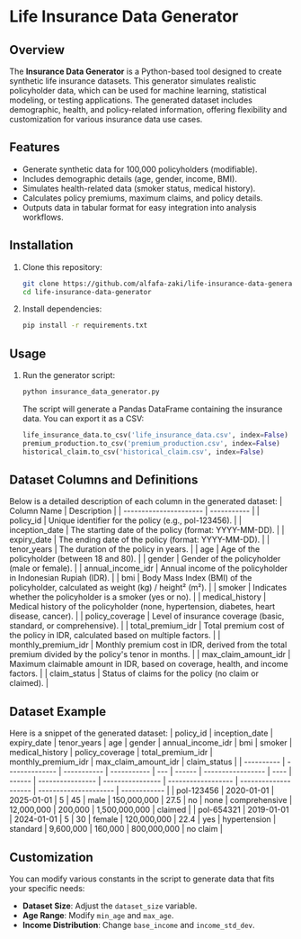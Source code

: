 # Life Insurance Data Generator

## Overview
The **Insurance Data Generator** is a Python-based tool designed to create synthetic life insurance datasets. This generator simulates realistic policyholder data, which can be used for machine learning, statistical modeling, or testing applications. The generated dataset includes demographic, health, and policy-related information, offering flexibility and customization for various insurance data use cases.

## Features
- Generate synthetic data for 100,000 policyholders (modifiable).
- Includes demographic details (age, gender, income, BMI).
- Simulates health-related data (smoker status, medical history).
- Calculates policy premiums, maximum claims, and policy details.
- Outputs data in tabular format for easy integration into analysis workflows.

## Installation
1. Clone this repository:
   ```bash
   git clone https://github.com/alfafa-zaki/life-insurance-data-generator.git
   cd life-insurance-data-generator
   
2. Install dependencies:
   ```bash
   pip install -r requirements.txt

## Usage
1. Run the generator script:
   ```bash
   python insurance_data_generator.py
   ```
   The script will generate a Pandas DataFrame containing the insurance data. You can export it as a CSV:
   ```python
   life_insurance_data.to_csv('life_insurance_data.csv', index=False)
   premium_production.to_csv('premium_production.csv', index=False)
   historical_claim.to_csv('historical_claim.csv', index=False)
   ```

## Dataset Columns and Definitions
Below is a detailed description of each column in the generated dataset:
| Column Name            | Description |
| ---------------------- | ----------- |
| policy_id              | Unique identifier for the policy (e.g., pol-123456). |
| inception_date         | The starting date of the policy (format: YYYY-MM-DD). |
| expiry_date            | The ending date of the policy (format: YYYY-MM-DD). |
| tenor_years            | The duration of the policy in years. |
| age                    | Age of the policyholder (between 18 and 80). |
| gender                 | Gender of the policyholder (male or female). |
| annual_income_idr      | Annual income of the policyholder in Indonesian Rupiah (IDR). |
| bmi                    | Body Mass Index (BMI) of the policyholder, calculated as weight (kg) / height² (m²). |
| smoker                 | Indicates whether the policyholder is a smoker (yes or no). |
| medical_history        | Medical history of the policyholder (none, hypertension, diabetes, heart disease, cancer). |
| policy_coverage        | Level of insurance coverage (basic, standard, or comprehensive). |
| total_premium_idr      | Total premium cost of the policy in IDR, calculated based on multiple factors. |
| monthly_premium_idr    | Monthly premium cost in IDR, derived from the total premium divided by the policy's tenor in months. |
| max_claim_amount_idr   | Maximum claimable amount in IDR, based on coverage, health, and income factors. |
| claim_status           | Status of claims for the policy (no claim or claimed). |


## Dataset Example
Here is a snippet of the generated dataset:
| policy_id  | inception_date | expiry_date | tenor_years | age | gender | annual_income_idr | bmi  | smoker | medical_history | policy_coverage | total_premium_idr | monthly_premium_idr | max_claim_amount_idr | claim_status |
| ---------- | -------------- | ----------- | ----------- | --- | ------ | ----------------- | ---- | ------ | ---------------- | ---------------- | ------------------ | -------------------- | --------------------- | ------------ |
| pol-123456 | 2020-01-01     | 2025-01-01  | 5           | 45  | male   | 150,000,000       | 27.5 | no     | none             | comprehensive    | 12,000,000         | 200,000              | 1,500,000,000         | claimed      |
| pol-654321 | 2019-01-01     | 2024-01-01  | 5           | 30  | female | 120,000,000       | 22.4 | yes    | hypertension     | standard         | 9,600,000          | 160,000              | 800,000,000           | no claim    |

## Customization
You can modify various constants in the script to generate data that fits your specific needs:

- **Dataset Size**: Adjust the `dataset_size` variable.
- **Age Range**: Modify `min_age` and `max_age`.
- **Income Distribution**: Change `base_income` and `income_std_dev`.
